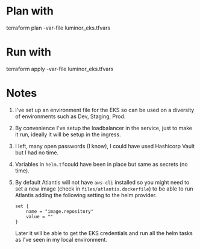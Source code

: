 # Plan with 
 terraform plan -var-file luminor_eks.tfvars

# Run with
 terraform apply -var-file luminor_eks.tfvars

 # Notes
1. I've set up an environment file for the EKS so can be used on a diversity of environments such as Dev, Staging, Prod.

2. By convenience I've setup the loadbalancer in the service, just to make it run, ideally it will be setup in the ingress.

4. I left, many open passwords (I know), I could have used Hashicorp Vault but I had no time. 

5. Variables in `helm.tf`could have been in place but same as secrets (no time).

6. By default Atlantis will not have ``aws-cli`` installed so you might need to set a new image (check in ``files/atlantis.dockerfile``) to be able to run Atlantis adding the following setting to the helm provider.
    ```   
    set {
        name = "image.repository"
        value = ""
    }
    ```
    Later it will be able to get the EKS credentials and run all the helm tasks as I've seen in my local environment. 
